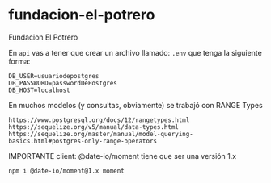 # fundacion-el-potrero
Fundacion El Potrero

En `api` vas a tener que crear un archivo llamado: `.env` que tenga la siguiente forma:

```
DB_USER=usuariodepostgres
DB_PASSWORD=passwordDePostgres
DB_HOST=localhost
```

En muchos modelos (y consultas, obviamente) se trabajó con RANGE Types

```
https://www.postgresql.org/docs/12/rangetypes.html
https://sequelize.org/v5/manual/data-types.html
https://sequelize.org/master/manual/model-querying-basics.html#postgres-only-range-operators
```

IMPORTANTE client: @date-io/moment tiene que ser una versión 1.x
```
npm i @date-io/moment@1.x moment
```
